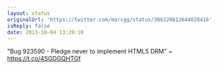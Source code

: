 ```yaml
---
layout: status
originalUrl: 'https://twitter.com/marcgg/status/386120812644028416'
isReply: false
date: 2013-10-04 13:29:10
---
```


"Bug 923590 - Pledge never to implement HTML5 DRM" ~ https://t.co/4SGDGQHTGf
